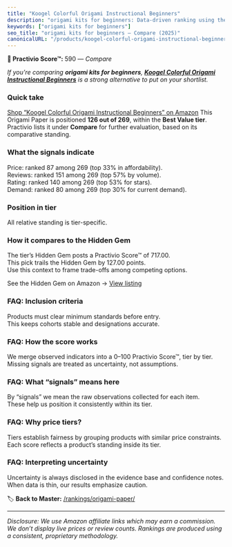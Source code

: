```yaml
---
title: "Koogel Colorful Origami Instructional Beginners"
description: "origami kits for beginners: Data-driven ranking using the Practivio Score™. Positioned by quality, value, demand, findability, momentum."
keywords: ["origami kits for beginners"]
seo_title: "origami kits for beginners — Compare (2025)"
canonicalURL: "/products/koogel-colorful-origami-instructional-beginners-B0CTQPLDN1/"
---
```


**🛒 Practivio Score™:** 590 — _Compare_


*If you're comparing **origami kits for beginners**, **[Koogel Colorful Origami Instructional Beginners](https://www.amazon.com/dp/B0CTQPLDN1?tag=practivio-20)** is a strong alternative to put on your shortlist.*
### Quick take
[Shop “Koogel Colorful Origami Instructional Beginners” on Amazon](https://www.amazon.com/dp/B0CTQPLDN1?tag=practivio-20)
This Origami Paper is positioned **126 out of 269**, within the **Best Value tier**.  
Practivio lists it under **Compare** for further evaluation, based on its comparative standing.

### What the signals indicate
Price: ranked 87 among 269 (top 33% in affordability).  
Reviews: ranked 151 among 269 (top 57% by volume).  
Rating: ranked 140 among 269 (top 53% for stars).  
Demand: ranked 80 among 269 (top 30% for current demand).

### Position in tier
All relative standing is tier-specific.

### How it compares to the Hidden Gem
The tier’s Hidden Gem posts a Practivio Score™ of 717.00.  
This pick trails the Hidden Gem by 127.00 points.  
Use this context to frame trade-offs among competing options.  

See the Hidden Gem on Amazon → [View listing](https://www.amazon.com/dp/B0BQTYYVZH?tag=practivio-20)

### FAQ: Inclusion criteria
Products must clear minimum standards before entry.  
This keeps cohorts stable and designations accurate.

### FAQ: How the score works
We merge observed indicators into a 0–100 Practivio Score™, tier by tier.  
Missing signals are treated as uncertainty, not assumptions.

### FAQ: What “signals” means here
By “signals” we mean the raw observations collected for each item.  
These help us position it consistently within its tier.

### FAQ: Why price tiers?
Tiers establish fairness by grouping products with similar price constraints.  
Each score reflects a product’s standing inside its tier.

### FAQ: Interpreting uncertainty
Uncertainty is always disclosed in the evidence base and confidence notes.  
When data is thin, our results emphasize caution.

<!-- Missing template for Compare/CompareWithinPriceClass -->


🏷️ **Back to Master:** [/rankings/origami-paper/](/rankings/origami-paper/)

---
_Disclosure: We use Amazon affiliate links which may earn a commission. We don’t display live prices or review counts. Rankings are produced using a consistent, proprietary methodology._

